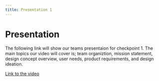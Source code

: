 ```yaml
---
title: Presentation 1 
---
```

# Presentation 
The following link will show our teams presentaion for checkpoint 1. The main topics our video will cover is; team organiztion, mission statement, design concept overview, user needs, product requirements, and design ideation.

[Link to the video](https://www.youtube.com/watch?v=R-VpR88BmgA)
